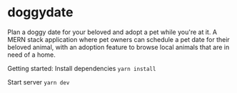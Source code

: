 # doggydate
Plan a doggy date for your beloved and adopt a pet while you're at it. A MERN stack application where pet owners can schedule a pet date for their beloved animal, with an adoption feature to browse local animals that are in need of a home.


Getting started:
  Install dependencies 
  ``` yarn install ```

  Start server
  ``` yarn dev ```